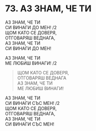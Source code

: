 # 73. АЗ ЗНАМ, ЧЕ ТИ
  
АЗ ЗНАМ, ЧЕ ТИ  
СИ ВИНАГИ ДО МЕН! /2  
ЩОМ КАТО СЕ ДОВЕРЯ,  
ОТГОВАРЯШ ВЕДНАГА,  
АЗ ЗНАМ, ЧЕ ТИ  
СИ ВИНАГИ ДО МЕН!  
  
АЗ ЗНАМ, ЧЕ ТИ  
МЕ ЛЮБИШ ВИНАГИ! /2  

> ЩОМ КАТО СЕ ДОВЕРЯ,  
> ОТГОВАРЯШ ВЕДНАГА  
> АЗ ЗНАМ, ЧЕ ТИ  
> МЕ ЛЮБИШ ВИНАГИ!  
  
АЗ ЗНАМ, ЧЕ ТИ  
СИ ВИНАГИ СЪС МЕН! /2  
ЩОМ КАТО СЕ ДОВЕРЯ,  
ОТГОВАРЯШ ВЕДНАГА,  
АЗ ЗНАМ, ЧЕ ТИ  
СИ ВИНАГИ СЪС МЕН!  

